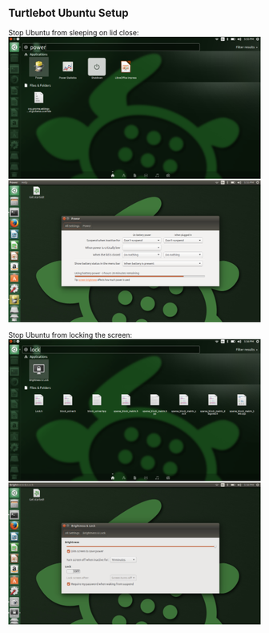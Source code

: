 ## Turtlebot Ubuntu Setup

Stop Ubuntu from sleeping on lid close:
![](Resources/01b-search_power.png)
![](Resources/01b-power_prompt.png)

Stop Ubuntu from locking the screen:
![](Resources/01b-search_lock.png)
![](Resources/01b-lock_prompt.png)


